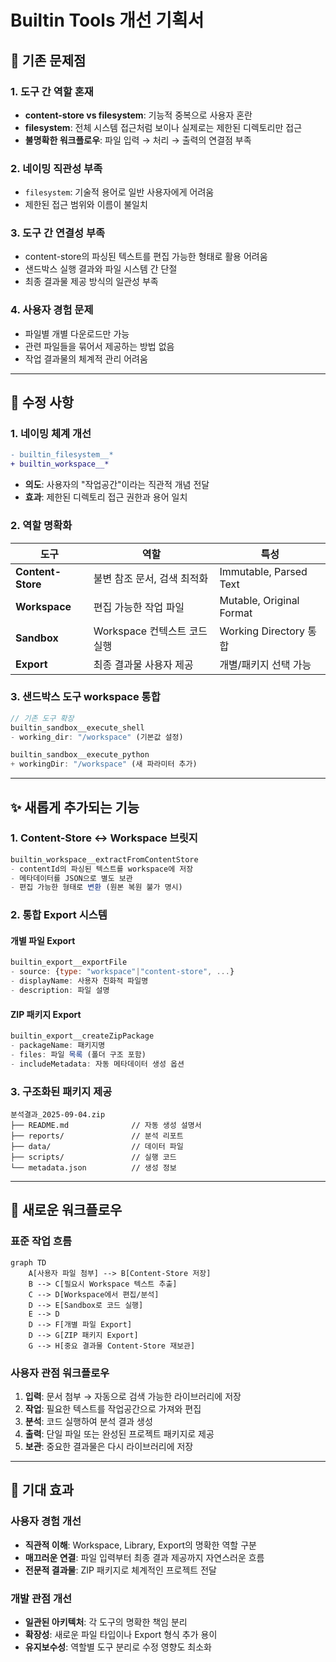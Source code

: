 # Builtin Tools 개선 기획서

## 🚨 기존 문제점

### 1. 도구 간 역할 혼재

- **content-store vs filesystem**: 기능적 중복으로 사용자 혼란
- **filesystem**: 전체 시스템 접근처럼 보이나 실제로는 제한된 디렉토리만 접근
- **불명확한 워크플로우**: 파일 입력 → 처리 → 출력의 연결점 부족

### 2. 네이밍 직관성 부족

- `filesystem`: 기술적 용어로 일반 사용자에게 어려움
- 제한된 접근 범위와 이름이 불일치

### 3. 도구 간 연결성 부족

- content-store의 파싱된 텍스트를 편집 가능한 형태로 활용 어려움
- 샌드박스 실행 결과와 파일 시스템 간 단절
- 최종 결과물 제공 방식의 일관성 부족

### 4. 사용자 경험 문제

- 파일별 개별 다운로드만 가능
- 관련 파일들을 묶어서 제공하는 방법 없음
- 작업 결과물의 체계적 관리 어려움

---

## 🔧 수정 사항

### 1. 네이밍 체계 개선

```diff
- builtin_filesystem__*
+ builtin_workspace__*
```

- **의도**: 사용자의 "작업공간"이라는 직관적 개념 전달
- **효과**: 제한된 디렉토리 접근 권한과 용어 일치

### 2. 역할 명확화

| 도구              | 역할                         | 특성                     |
| ----------------- | ---------------------------- | ------------------------ |
| **Content-Store** | 불변 참조 문서, 검색 최적화  | Immutable, Parsed Text   |
| **Workspace**     | 편집 가능한 작업 파일        | Mutable, Original Format |
| **Sandbox**       | Workspace 컨텍스트 코드 실행 | Working Directory 통합   |
| **Export**        | 최종 결과물 사용자 제공      | 개별/패키지 선택 가능    |

### 3. 샌드박스 도구 workspace 통합

```javascript
// 기존 도구 확장
builtin_sandbox__execute_shell
- working_dir: "/workspace" (기본값 설정)

builtin_sandbox__execute_python
+ workingDir: "/workspace" (새 파라미터 추가)
```

---

## ✨ 새롭게 추가되는 기능

### 1. Content-Store ↔ Workspace 브릿지

```javascript
builtin_workspace__extractFromContentStore
- contentId의 파싱된 텍스트를 workspace에 저장
- 메타데이터를 JSON으로 별도 보관
- 편집 가능한 형태로 변환 (원본 복원 불가 명시)
```

### 2. 통합 Export 시스템

#### 개별 파일 Export

```javascript
builtin_export__exportFile
- source: {type: "workspace"|"content-store", ...}
- displayName: 사용자 친화적 파일명
- description: 파일 설명
```

#### ZIP 패키지 Export

```javascript
builtin_export__createZipPackage
- packageName: 패키지명
- files: 파일 목록 (폴더 구조 포함)
- includeMetadata: 자동 메타데이터 생성 옵션
```

### 3. 구조화된 패키지 제공

```
분석결과_2025-09-04.zip
├── README.md              // 자동 생성 설명서
├── reports/               // 분석 리포트
├── data/                  // 데이터 파일
├── scripts/               // 실행 코드
└── metadata.json          // 생성 정보
```

---

## 🔄 새로운 워크플로우

### 표준 작업 흐름

```mermaid
graph TD
    A[사용자 파일 첨부] --> B[Content-Store 저장]
    B --> C[필요시 Workspace 텍스트 추출]
    C --> D[Workspace에서 편집/분석]
    D --> E[Sandbox로 코드 실행]
    E --> D
    D --> F[개별 파일 Export]
    D --> G[ZIP 패키지 Export]
    G --> H[중요 결과물 Content-Store 재보관]
```

### 사용자 관점 워크플로우

1. **입력**: 문서 첨부 → 자동으로 검색 가능한 라이브러리에 저장
2. **작업**: 필요한 텍스트를 작업공간으로 가져와 편집
3. **분석**: 코드 실행하여 분석 결과 생성
4. **출력**: 단일 파일 또는 완성된 프로젝트 패키지로 제공
5. **보관**: 중요한 결과물은 다시 라이브러리에 저장

---

## 🎯 기대 효과

### 사용자 경험 개선

- **직관적 이해**: Workspace, Library, Export의 명확한 역할 구분
- **매끄러운 연결**: 파일 입력부터 최종 결과 제공까지 자연스러운 흐름
- **전문적 결과물**: ZIP 패키지로 체계적인 프로젝트 전달

### 개발 관점 개선

- **일관된 아키텍처**: 각 도구의 명확한 책임 분리
- **확장성**: 새로운 파일 타입이나 Export 형식 추가 용이
- **유지보수성**: 역할별 도구 분리로 수정 영향도 최소화
